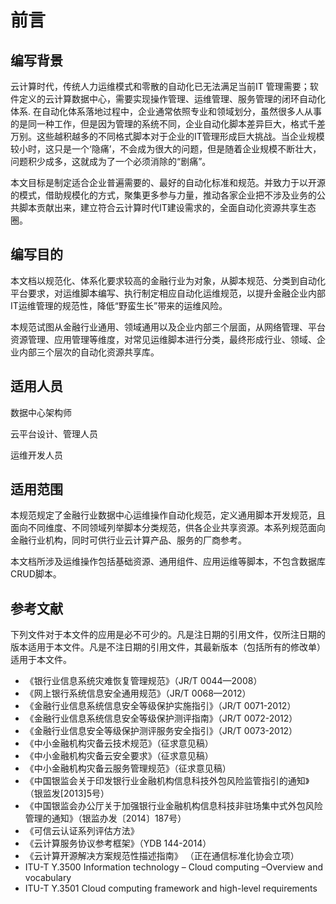 # 前言

## 编写背景

云计算时代，传统人力运维模式和零散的自动化已无法满足当前IT 管理需要；软件定义的云计算数据中心，需要实现操作管理、运维管理、服务管理的闭环自动化体系.
在自动化体系落地过程中，企业通常依照专业和领域划分，虽然很多人从事的是同一种工作，但是因为管理的系统不同，企业自动化脚本差异巨大，格式千差万别。这些越积越多的不同格式脚本对于企业的IT管理形成巨大挑战。当企业规模较小时，这只是一个‘隐痛’，不会成为很大的问题，但是随着企业规模不断壮大，问题积少成多，这就成为了一个必须消除的“剧痛”。

本文目标是制定适合企业普遍需要的、最好的自动化标准和规范。并致力于以开源的模式，借助规模化的方式，聚集更多参与力量，推动各家企业把不涉及业务的公共脚本贡献出来，建立符合云计算时代IT建设需求的，全面自动化资源共享生态圈。


## 编写目的

本文档以规范化、体系化要求较高的金融行业为对象，从脚本规范、分类到自动化平台要求，对运维脚本编写、执行制定相应自动化运维规范，以提升金融企业内部IT运维管理的规范性，降低“野蛮生长”带来的运维风险。

本规范试图从金融行业通用、领域通用以及企业内部三个层面，从网络管理、平台资源管理、应用管理等维度，对常见运维脚本进行分类，最终形成行业、领域、企业内部三个层次的自动化资源共享库。


## 适用人员


数据中心架构师

云平台设计、管理人员

运维开发人员



##  适用范围

本规范规定了金融行业数据中心运维操作自动化规范，定义通用脚本开发规范，且面向不同维度、不同领域列举脚本分类规范，供各企业共享资源。本系列规范面向金融行业机构，同时可供行业云计算产品、服务的厂商参考。

本文档所涉及运维操作包括基础资源、通用组件、应用运维等脚本，不包含数据库CRUD脚本。


## 参考文献

下列文件对于本文件的应用是必不可少的。凡是注日期的引用文件，仅所注日期的版本适用于本文件。凡是不注日期的引用文件，其最新版本（包括所有的修改单）适用于本文件。

-   《银行业信息系统灾难恢复管理规范》（JR/T 0044—2008）
-   《网上银行系统信息安全通用规范》（JR/T 0068—2012）
-   《金融行业信息系统信息安全等级保护实施指引》（JR/T 0071-2012）
-   《金融行业信息系统信息安全等级保护测评指南》（JR/T 0072-2012）
-   《金融行业信息安全等级保护测评服务安全指引》（JR/T 0073-2012）
-   《中小金融机构灾备云技术规范》（征求意见稿）
-   《中小金融机构灾备云安全要求》（征求意见稿）
-   《中小金融机构灾备云服务管理规范》（征求意见稿）
-   《中国银监会关于印发银行业金融机构信息科技外包风险监管指引的通知》（银监发[2013]5号）
-   《中国银监会办公厅关于加强银行业金融机构信息科技非驻场集中式外包风险管理的通知》（银监办发〔2014〕187号）
-   《可信云认证系列评估方法》
-   《云计算服务协议参考框架》（YDB 144-2014）
-   《云计算开源解决方案规范性描述指南》 （正在通信标准化协会立项）
-   ITU-T Y.3500 Information technology – Cloud computing –Overview and vocabulary
-   ITU-T Y.3501 Cloud computing framework and high-level requirements
